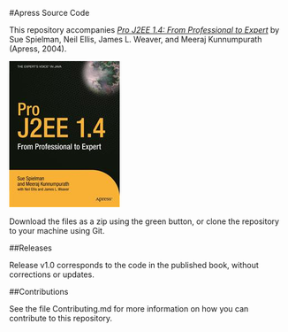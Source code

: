 #Apress Source Code

This repository accompanies [*Pro J2EE 1.4: From Professional to Expert*](http://www.apress.com/9781590593400) by Sue Spielman, Neil Ellis, James L. Weaver, and Meeraj Kunnumpurath (Apress, 2004).

![Cover image](9781590593400.jpg)

Download the files as a zip using the green button, or clone the repository to your machine using Git.

##Releases

Release v1.0 corresponds to the code in the published book, without corrections or updates.

##Contributions

See the file Contributing.md for more information on how you can contribute to this repository.
